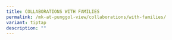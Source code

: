 ```yaml
---
title: COLLABORATIONS WITH FAMILIES
permalink: /mk-at-punggol-view/collaborations/with-families/
variant: tiptap
description: ""
---
```

<p></p>